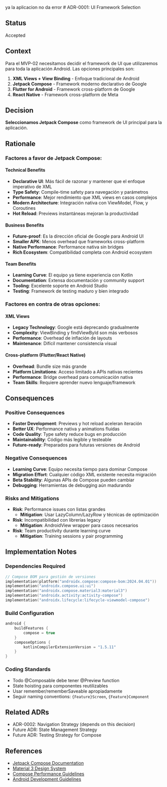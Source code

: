 ya la aplicacion no da error # ADR-0001: UI Framework Selection

## Status
Accepted

## Context
Para el MVP-02 necesitamos decidir el framework de UI que utilizaremos para toda la aplicación Android. Las opciones principales son:

1. **XML Views + View Binding** - Enfoque tradicional de Android
2. **Jetpack Compose** - Framework moderno declarativo de Google
3. **Flutter for Android** - Framework cross-platform de Google
4. **React Native** - Framework cross-platform de Meta

## Decision
**Seleccionamos Jetpack Compose** como framework de UI principal para la aplicación.

## Rationale

### Factores a favor de Jetpack Compose:

#### Technical Benefits
- **Declarative UI**: Más fácil de razonar y mantener que el enfoque imperativo de XML
- **Type Safety**: Compile-time safety para navegación y parámetros
- **Performance**: Mejor rendimiento que XML views en casos complejos
- **Modern Architecture**: Integración nativa con ViewModel, Flow, y Coroutines
- **Hot Reload**: Previews instantáneas mejoran la productividad

#### Business Benefits
- **Future-proof**: Es la dirección oficial de Google para Android UI
- **Smaller APK**: Menos overhead que frameworks cross-platform
- **Native Performance**: Performance nativa sin bridges
- **Rich Ecosystem**: Compatibilidad completa con Android ecosystem

#### Team Benefits
- **Learning Curve**: El equipo ya tiene experiencia con Kotlin
- **Documentation**: Extensa documentación y community support
- **Tooling**: Excelente soporte en Android Studio
- **Testing**: Framework de testing maduro y bien integrado

### Factores en contra de otras opciones:

#### XML Views
- **Legacy Technology**: Google está deprecando gradualmente
- **Complexity**: ViewBinding y findViewById son más verbosos
- **Performance**: Overhead de inflación de layouts
- **Maintenance**: Difícil mantener consistencia visual

#### Cross-platform (Flutter/React Native)
- **Overhead**: Bundle size más grande
- **Platform Limitations**: Acceso limitado a APIs nativas recientes
- **Performance**: Bridge overhead para comunicación nativa
- **Team Skills**: Requiere aprender nuevo lenguaje/framework

## Consequences

### Positive Consequences
- **Faster Development**: Previews y hot reload aceleran iteración
- **Better UX**: Performance nativa y animations fluidas
- **Code Quality**: Type safety reduce bugs en producción
- **Maintainability**: Código más legible y testeable
- **Future-ready**: Preparados para futuras versiones de Android

### Negative Consequences
- **Learning Curve**: Equipo necesita tiempo para dominar Compose
- **Migration Effort**: Cualquier código XML existente necesita migración
- **Beta Stability**: Algunas APIs de Compose pueden cambiar
- **Debugging**: Herramientas de debugging aún madurando

### Risks and Mitigations
- **Risk**: Performance issues con listas grandes
  - **Mitigation**: Usar LazyColumn/LazyRow y técnicas de optimización
- **Risk**: Incompatibilidad con librerías legacy
  - **Mitigation**: AndroidView wrapper para casos necesarios
- **Risk**: Team productivity durante learning curve
  - **Mitigation**: Training sessions y pair programming

## Implementation Notes

### Dependencies Required
```kotlin
// Compose BOM para gestión de versiones
implementation(platform("androidx.compose:compose-bom:2024.04.01"))
implementation("androidx.compose.ui:ui")
implementation("androidx.compose.material3:material3")
implementation("androidx.activity:activity-compose")
implementation("androidx.lifecycle:lifecycle-viewmodel-compose")
```

### Build Configuration
```kotlin
android {
    buildFeatures {
        compose = true
    }
    composeOptions {
        kotlinCompilerExtensionVersion = "1.5.11"
    }
}
```

### Coding Standards
- Todo @Composable debe tener @Preview function
- State hoisting para componentes reutilizables
- Usar remember/rememberSaveable apropiadamente
- Seguir naming conventions: `{Feature}Screen`, `{Feature}Component`

## Related ADRs
- ADR-0002: Navigation Strategy (depends on this decision)
- Future ADR: State Management Strategy
- Future ADR: Testing Strategy for Compose

## References
- [Jetpack Compose Documentation](https://developer.android.com/jetpack/compose)
- [Material 3 Design System](https://m3.material.io/)
- [Compose Performance Guidelines](https://developer.android.com/jetpack/compose/performance)
- [Android Development Guidelines](../../../ANDROID_DEVELOPMENT_GUIDELINES.md)

